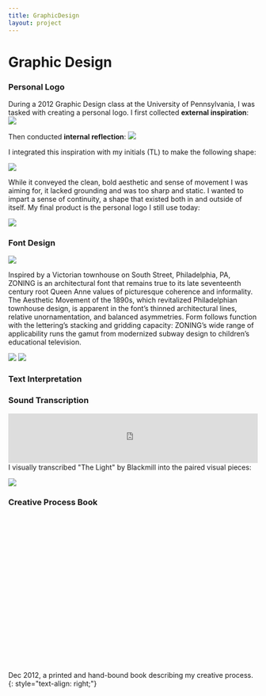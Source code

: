 ```yaml
---
title: GraphicDesign
layout: project
---
```

# Graphic Design

### Personal Logo

During a 2012 Graphic Design class at the University of Pennsylvania, I was tasked with creating a personal logo. I first collected **external inspiration**:
![][1]

Then conducted **internal reflection**:
![][2]

I integrated this inspiration with my initials (TL) to make the following shape:

![][3]

While it conveyed the clean, bold aesthetic and sense of movement I was aiming for, it lacked grounding and was too sharp and static. I wanted to impart a sense of continuity, a shape that existed both in and outside of itself. My final product is the personal logo I still use today:

![][4]

### Font Design

![][8]

Inspired by a Victorian townhouse on South Street, Philadelphia, PA, ZONING is an architectural font that remains true to its late seventeenth century root Queen Anne values of picturesque coherence and informality. The Aesthetic Movement of the 1890s, which revitalized Philadelphian townhouse design, is apparent in the font’s thinned architectural lines, relative unornamentation, and balanced asymmetries. Form follows function with the lettering’s stacking and gridding capacity: ZONING’s wide range of applicability runs the gamut from  modernized subway design to children’s educational television.

![][9]
![][7]

### Text Interpretation

### Sound Transcription

<iframe width="100%" height="100" src="https://www.youtube.com/embed/LxFk9-UhY_Y?rel=0" frameborder="0" allowfullscreen></iframe>
I visually transcribed "The Light" by Blackmill into the paired visual pieces:

![][6]

### Creative Process Book

<div data-configid="31926889/55820091" style="width:100%; height:300px;" class="issuuembed"></div>
<script type="text/javascript" src="//e.issuu.com/embed.js" async="true"></script>

Dec 2012, a printed and hand-bound book describing my creative process.
{: style="text-align: right;"}


[1]: /assets/images/logo-inspiration.jpg
[2]: /assets/images/myself.jpg
[3]: /assets/images/logo-bg.jpg
[4]: /assets/images/logo-portfolio.jpg
[5]: https://www.youtube.com/watch?v=LxFk9-UhY_Y
[6]: /assets/images/sound-transcription-no-margins.jpg
[7]: /assets/images/font-inspo.jpg
[8]: /assets/images/font.jpg
[9]: /assets/images/font-examples.jpg
